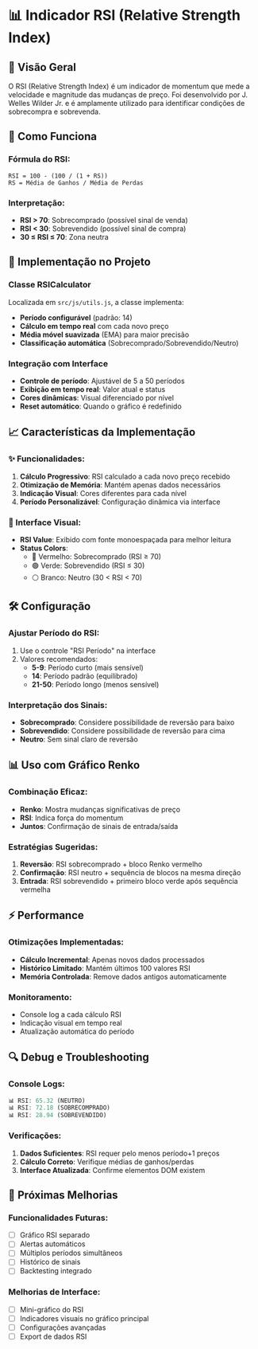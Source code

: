 # 📊 Indicador RSI (Relative Strength Index)

## 🎯 Visão Geral

O RSI (Relative Strength Index) é um indicador de momentum que mede a velocidade e magnitude das mudanças de preço. Foi desenvolvido por J. Welles Wilder Jr. e é amplamente utilizado para identificar condições de sobrecompra e sobrevenda.

## 🧮 Como Funciona

### Fórmula do RSI:
```
RSI = 100 - (100 / (1 + RS))
RS = Média de Ganhos / Média de Perdas
```

### Interpretação:
- **RSI > 70**: Sobrecomprado (possível sinal de venda)
- **RSI < 30**: Sobrevendido (possível sinal de compra)
- **30 ≤ RSI ≤ 70**: Zona neutra

## 🔧 Implementação no Projeto

### Classe RSICalculator
Localizada em `src/js/utils.js`, a classe implementa:

- **Período configurável** (padrão: 14)
- **Cálculo em tempo real** com cada novo preço
- **Média móvel suavizada** (EMA) para maior precisão
- **Classificação automática** (Sobrecomprado/Sobrevendido/Neutro)

### Integração com Interface
- **Controle de período**: Ajustável de 5 a 50 períodos
- **Exibição em tempo real**: Valor atual e status
- **Cores dinâmicas**: Visual diferenciado por nível
- **Reset automático**: Quando o gráfico é redefinido

## 📈 Características da Implementação

### ✨ Funcionalidades:
1. **Cálculo Progressivo**: RSI calculado a cada novo preço recebido
2. **Otimização de Memória**: Mantém apenas dados necessários
3. **Indicação Visual**: Cores diferentes para cada nível
4. **Período Personalizável**: Configuração dinâmica via interface

### 🎨 Interface Visual:
- **RSI Value**: Exibido com fonte monoespaçada para melhor leitura
- **Status Colors**:
  - 🔴 Vermelho: Sobrecomprado (RSI ≥ 70)
  - 🟢 Verde: Sobrevendido (RSI ≤ 30)
  - ⚪ Branco: Neutro (30 < RSI < 70)

## 🛠️ Configuração

### Ajustar Período do RSI:
1. Use o controle "RSI Período" na interface
2. Valores recomendados:
   - **5-9**: Período curto (mais sensível)
   - **14**: Período padrão (equilibrado)
   - **21-50**: Período longo (menos sensível)

### Interpretação dos Sinais:
- **Sobrecomprado**: Considere possibilidade de reversão para baixo
- **Sobrevendido**: Considere possibilidade de reversão para cima
- **Neutro**: Sem sinal claro de reversão

## 📊 Uso com Gráfico Renko

### Combinação Eficaz:
- **Renko**: Mostra mudanças significativas de preço
- **RSI**: Indica força do momentum
- **Juntos**: Confirmação de sinais de entrada/saída

### Estratégias Sugeridas:
1. **Reversão**: RSI sobrecomprado + bloco Renko vermelho
2. **Confirmação**: RSI neutro + sequência de blocos na mesma direção
3. **Entrada**: RSI sobrevendido + primeiro bloco verde após sequência vermelha

## ⚡ Performance

### Otimizações Implementadas:
- **Cálculo Incremental**: Apenas novos dados processados
- **Histórico Limitado**: Mantém últimos 100 valores RSI
- **Memória Controlada**: Remove dados antigos automaticamente

### Monitoramento:
- Console log a cada cálculo RSI
- Indicação visual em tempo real
- Atualização automática do período

## 🔍 Debug e Troubleshooting

### Console Logs:
```javascript
📊 RSI: 65.32 (NEUTRO)
📊 RSI: 72.18 (SOBRECOMPRADO)
📊 RSI: 28.94 (SOBREVENDIDO)
```

### Verificações:
1. **Dados Suficientes**: RSI requer pelo menos período+1 preços
2. **Cálculo Correto**: Verifique médias de ganhos/perdas
3. **Interface Atualizada**: Confirme elementos DOM existem

## 🚀 Próximas Melhorias

### Funcionalidades Futuras:
- [ ] Gráfico RSI separado
- [ ] Alertas automáticos
- [ ] Múltiplos períodos simultâneos
- [ ] Histórico de sinais
- [ ] Backtesting integrado

### Melhorias de Interface:
- [ ] Mini-gráfico do RSI
- [ ] Indicadores visuais no gráfico principal
- [ ] Configurações avançadas
- [ ] Export de dados RSI
